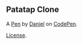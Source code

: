 Patatap Clone
-------------


A [Pen](https://codepen.io/Dsauthier/pen/MqoVrr) by [Daniel](https://codepen.io/Dsauthier) on [CodePen](https://codepen.io).

[License](https://codepen.io/Dsauthier/pen/MqoVrr/license).